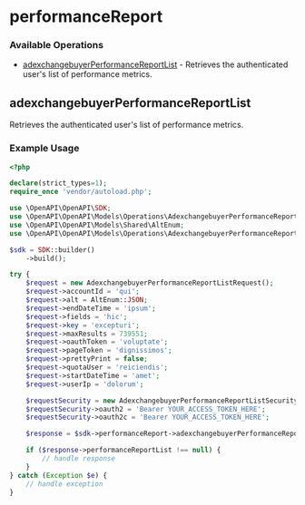 # performanceReport

### Available Operations

* [adexchangebuyerPerformanceReportList](#adexchangebuyerperformancereportlist) - Retrieves the authenticated user's list of performance metrics.

## adexchangebuyerPerformanceReportList

Retrieves the authenticated user's list of performance metrics.

### Example Usage

```php
<?php

declare(strict_types=1);
require_once 'vendor/autoload.php';

use \OpenAPI\OpenAPI\SDK;
use \OpenAPI\OpenAPI\Models\Operations\AdexchangebuyerPerformanceReportListRequest;
use \OpenAPI\OpenAPI\Models\Shared\AltEnum;
use \OpenAPI\OpenAPI\Models\Operations\AdexchangebuyerPerformanceReportListSecurity;

$sdk = SDK::builder()
    ->build();

try {
    $request = new AdexchangebuyerPerformanceReportListRequest();
    $request->accountId = 'qui';
    $request->alt = AltEnum::JSON;
    $request->endDateTime = 'ipsum';
    $request->fields = 'hic';
    $request->key = 'excepturi';
    $request->maxResults = 739551;
    $request->oauthToken = 'voluptate';
    $request->pageToken = 'dignissimos';
    $request->prettyPrint = false;
    $request->quotaUser = 'reiciendis';
    $request->startDateTime = 'amet';
    $request->userIp = 'dolorum';

    $requestSecurity = new AdexchangebuyerPerformanceReportListSecurity();
    $requestSecurity->oauth2 = 'Bearer YOUR_ACCESS_TOKEN_HERE';
    $requestSecurity->oauth2c = 'Bearer YOUR_ACCESS_TOKEN_HERE';

    $response = $sdk->performanceReport->adexchangebuyerPerformanceReportList($request, $requestSecurity);

    if ($response->performanceReportList !== null) {
        // handle response
    }
} catch (Exception $e) {
    // handle exception
}
```
